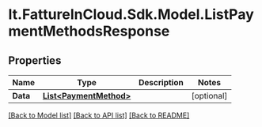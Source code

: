 # It.FattureInCloud.Sdk.Model.ListPaymentMethodsResponse

## Properties

Name | Type | Description | Notes
------------ | ------------- | ------------- | -------------
**Data** | [**List&lt;PaymentMethod&gt;**](PaymentMethod.md) |  | [optional] 

[[Back to Model list]](../../README.md#documentation-for-models) [[Back to API list]](../../README.md#documentation-for-api-endpoints) [[Back to README]](../../README.md)

